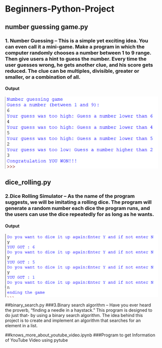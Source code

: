 # Beginners-Python-Project
## number guessing game.py
### 1. Number Guessing – This is a simple yet exciting idea. You can even call it a mini-game. Make a program in which the computer randomly chooses a number between 1 to 9 range. Then give users a hint to guess the number. Every time the user guesses wrong, he gets another clue, and his score gets reduced. The clue can be multiples, divisible, greater or smaller, or a combination of all.

#### Output
![](image/Screenshot%20(365).png)

## dice_rolling.py
### 2.Dice Rolling Simulator – As the name of the program suggests, we will be imitating a rolling dice. The program will generate a random number each dice the program runs, and the users can use the dice repeatedly for as long as he wants.

#### Output
![](image/Screenshot%20(368).png)

##binary_search.py
###3.Binary search algorithm – Have you ever heard the proverb, “finding a needle in a haystack.” This program is designed to do just that- by using a binary search algorithm. The idea behind this project is to create and implement an algorithm that searches for an element in a list.

##knows_more_about_youtube_video.ipynb
###Program to get Information of YouTube Video using pytube

